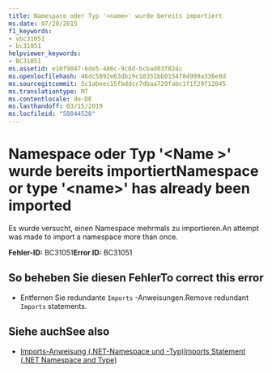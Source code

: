 ```yaml
---
title: Namespace oder Typ '<name>' wurde bereits importiert
ms.date: 07/20/2015
f1_keywords:
- vbc31051
- bc31051
helpviewer_keywords:
- BC31051
ms.assetid: e10f9047-6de5-486c-9c6d-bcbad03f824c
ms.openlocfilehash: 46dc5892e63db19c18351bb0154f84999a336e8d
ms.sourcegitcommit: 5c1abeec15fbddcc7dbaa729fabc1f1f29f12045
ms.translationtype: MT
ms.contentlocale: de-DE
ms.lasthandoff: 03/15/2019
ms.locfileid: "58044528"
---
```

# <a name="namespace-or-type-name-has-already-been-imported"></a><span data-ttu-id="d3b22-102">Namespace oder Typ '\<Name >' wurde bereits importiert</span><span class="sxs-lookup"><span data-stu-id="d3b22-102">Namespace or type '\<name>' has already been imported</span></span>
<span data-ttu-id="d3b22-103">Es wurde versucht, einen Namespace mehrmals zu importieren.</span><span class="sxs-lookup"><span data-stu-id="d3b22-103">An attempt was made to import a namespace more than once.</span></span>  
  
 <span data-ttu-id="d3b22-104">**Fehler-ID:** BC31051</span><span class="sxs-lookup"><span data-stu-id="d3b22-104">**Error ID:** BC31051</span></span>  
  
## <a name="to-correct-this-error"></a><span data-ttu-id="d3b22-105">So beheben Sie diesen Fehler</span><span class="sxs-lookup"><span data-stu-id="d3b22-105">To correct this error</span></span>  
  
-   <span data-ttu-id="d3b22-106">Entfernen Sie redundante `Imports` -Anweisungen.</span><span class="sxs-lookup"><span data-stu-id="d3b22-106">Remove redundant `Imports` statements.</span></span>  
  
## <a name="see-also"></a><span data-ttu-id="d3b22-107">Siehe auch</span><span class="sxs-lookup"><span data-stu-id="d3b22-107">See also</span></span>

- [<span data-ttu-id="d3b22-108">Imports-Anweisung (.NET-Namespace und -Typ)</span><span class="sxs-lookup"><span data-stu-id="d3b22-108">Imports Statement (.NET Namespace and Type)</span></span>](../../visual-basic/language-reference/statements/imports-statement-net-namespace-and-type.md)
